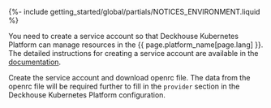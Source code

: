 {%- include getting_started/global/partials/NOTICES_ENVIRONMENT.liquid %}

You need to create a service account so that Deckhouse Kubernetes Platform can manage resources in the {{ page.platform_name[page.lang] }}. The detailed instructions for creating a service account are available in the [documentation](/documentation/v1/modules/030-cloud-provider-openstack/environment.html).

Create the service account and download openrc file. The data from the openrc file will be required further to fill in the `provider` section in the Deckhouse Kubernetes Platform configuration.
